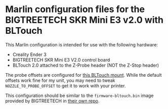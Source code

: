 # Marlin configuration files for the BIGTREETECH SKR Mini E3 v2.0 with BLTouch

This Marlin configuration is intended for use with the following hardware:

* Creality Ender 3
* BIGTREETECH SKR Mini E3 V2.0 control board
* BLTouch 2.0 attached to the Z-Probe header (NOT the Z-Stop header)

The probe offsets are configured for [this BLTouch mount](https://www.thingiverse.com/thing:3003725).
While the default offsets work fine for my unit, you may need to tweak
`NOZZLE_TO_PROBE_OFFSET` to get it to work with your printer.

This configuration should be similar to the `firmware-bltouch.bin` image
provided by BIGTREETECH in [their own repo](https://github.com/bigtreetech/BIGTREETECH-SKR-mini-E3/tree/master/firmware/V2.0).
